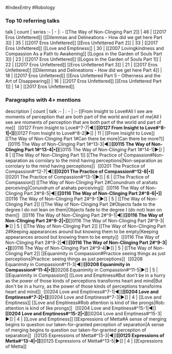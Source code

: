 #IndexEntry #Robology

### Top 10 referring talks
talk | count | series
:- | - |: -
[[The Way of Non-Clinging Part 2]] | 46 | [[2017 Eros Unfettered]]
[[Dilemmas and Delineations - How did we get here Part 3]] | 35 | [[2017 Eros Unfettered]]
[[Eros Unfettered Part 2]] | 33 | [[2017 Eros Unfettered]]
[[Love and Emptiness]] | 30 | [[2007 Lovingkindness and Compassion As a Path to Awakening]]
[[Logos in the Garden of Souls Part 3]] | 23 | [[2017 Eros Unfettered]]
[[Logos in the Garden of Souls Part 1]] | 22 | [[2017 Eros Unfettered]]
[[Eros Unfettered Part 3]] | 21 | [[2017 Eros Unfettered]]
[[Dilemmas and Delineations - How did we get here Part 4]] | 18 | [[2017 Eros Unfettered]]
[[Eros Unfettered Part 5 - Otherness and the Art of Disappearing]] | 16 | [[2017 Eros Unfettered]]
[[Eros Unfettered Part 1]] | 14 | [[2017 Eros Unfettered]]

### Paragraphs with 4+ mentions
description | count | talk
:- | : - | :-
[[From Insight to Love#All I see are moments of perception that are both part of the world and part of me\|All I see are moments of perception that are both part of the world and part of me]] &nbsp;&nbsp;[[0127 From Insight to Love#^7-7\|◀]]**[[0127 From Insight to Love#^8-1\|•]]**[[0127 From Insight to Love#^8-2\|▶]] | 11 | [[From Insight to Love]]
[[The Way of Non-Clinging Part 1#Can there be more\|Can there be more?]] &nbsp;&nbsp;[[0115 The Way of Non-Clinging Part 1#^13-3\|◀]]**[[0115 The Way of Non-Clinging Part 1#^13-4\|•]]**[[0115 The Way of Non-Clinging Part 1#^14-1\|▶]] | 8 | [[The Way of Non-Clinging Part 1]]
[[The Practice of Compassion#Non-separation as corrolary to the mind having perceptions\|Non-separation as corrolary to the mind having perceptions]] &nbsp;&nbsp;[[0201 The Practice of Compassion#^12-7\|◀]]**[[0201 The Practice of Compassion#^12-8\|•]]**[[0201 The Practice of Compassion#^13-1\|▶]] | 6 | [[The Practice of Compassion]]
[[The Way of Non-Clinging Part 2#Conundrum of arahats perceiving\|Conundrum of arahats perceiving]] &nbsp;&nbsp;[[0116 The Way of Non-Clinging Part 2#^8-5\|◀]]**[[0116 The Way of Non-Clinging Part 2#^8-6\|•]]**[[0116 The Way of Non-Clinging Part 2#^9-1\|▶]] | 5 | [[The Way of Non-Clinging Part 2]]
[[The Way of Non-Clinging Part 2#Objects fade to the degree I do not lean on them\|Objects fade to the degree I (do not) lean on them]] &nbsp;&nbsp;[[0116 The Way of Non-Clinging Part 2#^9-1\|◀]]**[[0116 The Way of Non-Clinging Part 2#^9-2\|•]]**[[0116 The Way of Non-Clinging Part 2#^9-3\|▶]] | 5 | [[The Way of Non-Clinging Part 2]]
[[The Way of Non-Clinging Part 2#Keeping appearances around but knowing them to be empty\|Keeping appearances around but knowing them to be empty]] &nbsp;&nbsp;[[0116 The Way of Non-Clinging Part 2#^9-2\|◀]]**[[0116 The Way of Non-Clinging Part 2#^9-3\|•]]**[[0116 The Way of Non-Clinging Part 2#^9-4\|▶]] | 5 | [[The Way of Non-Clinging Part 2]]
[[Equanimity in Compassion#Practice seeing things as just perceptions\|Practice: seeing things as just perceptions]] &nbsp;&nbsp;[[0208 Equanimity in Compassion#^11-3\|◀]]**[[0208 Equanimity in Compassion#^11-4\|•]]**[[0208 Equanimity in Compassion#^11-5\|▶]] | 5 | [[Equanimity in Compassion]]
[[Love and Emptiness#But don't be in a hurry as the power of those kinds of perceptions transforms heart and mind\|But don't be in a hurry, as the power of those kinds of perceptions transforms heart and mind]] &nbsp;&nbsp;[[0204 Love and Emptiness#^7-1\|◀]]**[[0204 Love and Emptiness#^7-2\|•]]**[[0204 Love and Emptiness#^7-3\|▶]] | 4 | [[Love and Emptiness]]
[[Love and Emptiness#Rob attention is kind of like prongs\|Rob: attention is kind of like prongs]] &nbsp;&nbsp;[[0204 Love and Emptiness#^15-1\|◀]]**[[0204 Love and Emptiness#^15-2\|•]]**[[0204 Love and Emptiness#^15-3\|▶]] | 4 | [[Love and Emptiness]]
[[Expressions of Metta#A sense of merging begins to question our taken-for-granted perception of separation\|A sense of merging begins to question our taken-for-granted perception of separation]] &nbsp;&nbsp;[[0125 Expressions of Metta#^13-3\|◀]]**[[0125 Expressions of Metta#^13-4\|•]]**[[0125 Expressions of Metta#^13-5\|▶]] | 4 | [[Expressions of Metta]]

